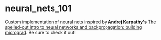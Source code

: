 # neural_nets_101
Custom implementation of neural nets inspired by [**Andrej Karpathy's**](https://github.com/karpathy) [The spelled-out intro to neural networks and backpropagation: building micrograd](https://www.youtube.com/watch?v=VMj-3S1tku0). Be sure to check it out!

